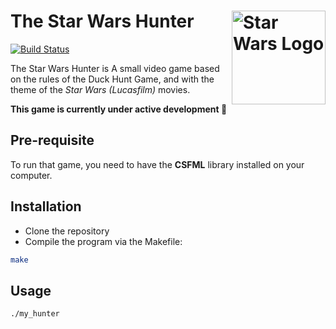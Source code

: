 The Star Wars Hunter <img align="right" src="http://alpagua.com/game/sw_hunter/sw_logo.png" alt="Star Wars Logo" width="150"/>
=====

[![Build Status](https://travis-ci.com/MrToto54/star-wars_hunter.svg?branch=master)](https://travis-ci.com/MrToto54/star-wars_hunter)

The Star Wars Hunter is A small video game based on the rules of the Duck Hunt 
Game, and with the theme of the *Star Wars (Lucasfilm)* movies.

**This game is currently under active development :construction:**

## Pre-requisite

To run that game, you need to have the **CSFML** library installed on your computer.

## Installation
- Clone the repository
- Compile the program via the Makefile:
```bash
make
```
## Usage
```bash
./my_hunter
```